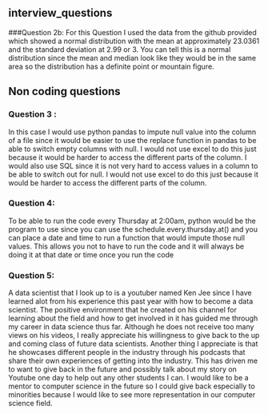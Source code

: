 ## interview_questions
 ###Question 2b:
For this Question I used the data from the github provided which showed a normal distribution with the mean at approximately 23.0361 and the standard deviation at 2.99 or 3. You can tell this is a normal distribution since the mean and median look like they would be in the same area so the distribution has a definite point or mountain figure.
## Non coding questions
### Question 3 : 
In this case I would use python pandas to impute null value into the column of a file since it would be easier to use the replace function in pandas to be able to switch empty columns with null. I would not use excel to do this just because it would be harder to access the different parts of the column. I would also use SQL since it is not very hard to access values in a column to be able to switch out for null. I would not use excel to do this just because it would be harder to access the different parts of the column.
### Question 4:
To be able to run the code every Thursday at 2:00am, python would be the program to use since you can use the schedule.every.thursday.at() and you can place a date and time to run a function that would impute those null values. This allows you not to have to run the code and it will always be doing it at that date or time once you run the code
### Question 5:
A data scientist that I look up to is a youtuber named Ken Jee since I have learned alot from his experience this past year with how to become a data scientist. The positive environment that he created on his channel for learning about the field and how to get involved in it has guided me through my career in data science thus far. Although he does not receive too many views on his videos, I really appreciate his willingness to give back to the up and coming class of future data scientists. Another thing I appreciate is that he showcases different people in the industry through his podcasts that share their own experiences of getting into the industry. This has driven me to want to give back in the future and possibly talk about my story on Youtube one day to help out any other students I can. I would like to be a mentor to computer science in the future so I could give back especially to minorities because I would like to see more representation in our computer science field. 



